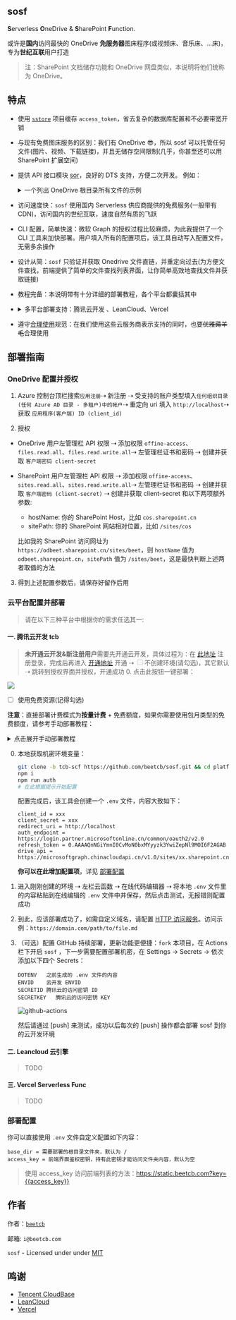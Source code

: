 ## sosf

**S**erverless **O**neDrive & **S**harePoint **F**unction.

或许是**国内**访问最快的 OneDrive **免服务器**图床程序(或视频床、音乐床、...床)，专为**世纪互联**用户打造

> 注：SharePoint 文档储存功能和 OneDrive 网盘类似，本说明将他们统称为 OneDrive。

## 特点

- 使用 [`sstore`](https://github.com/beetcb/sstore) 项目缓存 `access_token`，省去复杂的数据库配置和不必要带宽开销

- 与现有免费图床服务的区别：我们有 OneDrive 😎，所以 sosf 可以托管任何文件(图片、视频、下载链接)，并且无储存空间限制(几乎，你甚至还可以用 SharePoint 扩展空间)

- 提供 API 接口模块 [sor](./sor/)，良好的 DTS 支持，方便二次开发。
  例如：<details><summary>一个列出 OneDrive 根目录所有文件的示例</summary>

  ```js
  const { getToken, listChildren } = require('@beetcb/sor')

  async function handler() {
    const access_token = await getToken()
    const resource = await listChildren('/', access_token)
    if (resource) {
      return resource
    }
  }

  exports.main = handler
  ```

  </details>

- 访问速度快：`sosf` 使用国内 Serverless 供应商提供的免费服务(一般带有 CDN)，访问国内的世纪互联，速度自然有质的飞跃

- CLI 配置，简单快速：微软 Graph 的授权过程比较麻烦，为此我提供了一个 CLI 工具来加快部署。用户填入所有的配置项后，该工具自动写入配置文件，无需多余操作

- 设计从简：`sosf` 只验证并获取 Onedrive 文件直链，并重定向过去(为方便文件查找，前端提供了简单的文件查找列表界面，让你简单高效地查找文件并获取链接)

- 教程完备：本说明带有十分详细的部署教程，各个平台都囊括其中

- <details>
     <summary>多平台部署支持：腾讯云开发 、LeanCloud、Vercel</summary>

  - [Leancloud 云引擎开发版 (🎉)][leancloud-thanks]：每天 1GB 外网出流量，`sosf` 流量消耗少，我相信 1GB 完全够用了。此外，公网访问必须绑定备案域名，详见 [定价][leancloud-price]；缺点是它有个[休眠策略][leancloud-notice]

  - [腾讯云开发免费额度 (⚡)][tcb-console]：就速度而言它应该是最快的，缺点是每月有使用量限制 `执行内存(GB) * 执行时间(s)` 为 1000 GBs，云函数公网访问月流量限制为 1 GB，详见 [免费额度][tcb-price]。如果你觉得服务不错，也可按量付费表示支持

  - [Vercel Serverless Func (🌸)][vercel-func]：它是国外服务器，速度不如前两家；不过国内访问速度也不错，不需要备案，免费额度也绝对够用：云函数使用量限制 `执行内存(GB) * 执行时间(h)` 为 100 GB-Hrs，月流量 100 GB, 详见 [Fair Use Policy][fair-use]
  </details>

- 遵守[合理使用](fair-use)规范：在我们使用这些云服务商表示支持的同时，也要~~优雅薅羊毛~~合理使用

## 部署指南

### OneDrive 配置并授权

1. Azure 控制台顶栏搜索`应用注册`⇢ 新注册 ⇢ 受支持的账户类型填入`任何组织目录(任何 Azure AD 目录 - 多租户)中的帐户`⇢ 重定向 uri 填入 `http://localhost`⇢ 获取 `应用程序(客户端) ID (client_id)`

2. 授权

- OneDrive 用户左管理栏 API 权限 ⇢ 添加权限 `offine-access`、`files.read.all`、`files.read.write.all`⇢ 左管理栏证书和密码 ⇢ 创建并获取 `客户端密码 client-secret`
- SharePoint 用户左管理栏 API 权限 ⇢ 添加权限 `offine-access`、`sites.read.all`、`sites.read.write.all`⇢ 左管理栏证书和密码 ⇢ 创建并获取 `客户端密码 (client-secret)` ⇢ 创建并获取 client-secret 和以下两项额外参数:

  - hostName: 你的 SharePoint Host，比如 `cos.sharepoint.cn`
  - sitePath: 你的 SharePoint 网站相对位置，比如 `/sites/cos`

  比如我的 SharePoint 访问网址为 `https://odbeet.sharepoint.cn/sites/beet`，则 `hostName` 值为 `odbeet.sharepoint.cn`，`sitePath` 值为 `/sites/beet`，这是最快判断上述两者取值的方法

3. 得到上述配置参数后，请保存好留作后用

### 云平台配置并部署

> 请在以下三种平台中根据你的需求任选其一:

#### 一. 腾讯云开发 tcb

> **未开通云开发&新注册用户**需要先开通云开发，具体过程为：在 [此地址][tcb-console] 注册登录，完成后再进入 [开通地址][tcb-console] 开通 ⇢ <span><input type="checkbox" disabled>不创建环境(请勾选)</span>，其它默认 ⇢ 跳转到授权界面并授权，开通成功 0. 点击此按钮一键部署：<br>

[![][tcb-btn]][tcb-btn-link]

- [ ] 使用免费资源(记得勾选)

**注意**：直接部署计费模式为**按量计费** + 免费额度，如果你需要使用包月类型的免费额度，请参考手动部署教程： <details><summary>点击展开手动部署教程</summary>

0. 配置机密环境变量：

   ```bash
   git clone https://github.com/beetcb/sosf.git && cd platforms/cloudbase/sosf/
   npm i
   npm run auth
   # 在此根据提示开始配置
   ```

   配置完成后，该工具会创建一个 `.env` 文件，内容大致如下：

   ```text
   client_id = xxx
   client_secret = xxx
   redirect_uri = http://localhost
   auth_endpoint = https://login.partner.microsoftonline.cn/common/oauth2/v2.0
   refresh_token = 0.AAAAQnNGiYmnI0CvMoN0bxMYyyzk3YwiZepNl9MOI6F2AGAB
   drive_api = https://microsoftgraph.chinacloudapi.cn/v1.0/sites/xx.sharepoint.cn,b4df3221/drive
   ```

   **你可以在此增加配置项**，详见 [部署配置](#部署配置)

1. 进入云开发[控制台][tcb-console] ⇢ 空模板 ⇢ 确保选择计费方式`包年包月`, 套餐版本`免费版`(这样能够确保免费额度超出后不继续扣费，当然如果你觉得服务不错，请付费表示支持) ⇢ 进入控制台

2. 安装 tcb cli 并授权登录：

   ```bash
   npm i -g @cloudbase/cli
   tcb login
   ```

   此时需手动修改云开发[配置文件][tcb]中 envId 项为你的环境 ID

3. 部署云函数：

   ```bash
   tcb fn deploy
   ```

4. 指定 HTTP 访问路径：
   ```bash
   tcb service create -p / -f sosf
   # 让函数在根目录触发
   ```
5. 等待几分钟，就可以开始预览了，访问示例：`https://your.app/path/to/file.md`

</details>

0. 本地获取机密环境变量：

   ```bash
   git clone -b tcb-scf https://github.com/beetcb/sosf.git && cd platforms/cloudbase/sosf/
   npm i
   npm run auth
   # 在此根据提示开始配置
   ```

   配置完成后，该工具会创建一个 `.env` 文件，内容大致如下：

   ```text
   client_id = xxx
   client_secret = xxx
   redirect_uri = http://localhost
   auth_endpoint = https://login.partner.microsoftonline.cn/common/oauth2/v2.0
   refresh_token = 0.AAAAQnNGiYmnI0CvMoN0bxMYyyzk3YwiZepNl9MOI6F2AGAB
   drive_api = https://microsoftgraph.chinacloudapi.cn/v1.0/sites/xx.sharepoint.cn,b4df3221/drive
   ```

   **你可以在此增加配置项**，详见 [部署配置](#部署配置)

1. 进入刚刚创建的环境 ⇢ 左栏云函数 ⇢ 在线代码编辑器 ⇢ 将本地 `.env` 文件里的内容粘贴到在线编辑的 `.env` 文件中并保存，然后点击测试，无报错则配置成功

2. 到此，应该部署成功了，如需自定义域名，请配置 [HTTP 访问服务][tcb-http]。访问示例：`https://domain.com/path/to/file.md`

3. （可选）配置 GitHub 持续部署，更新功能更便捷：`fork` 本项目，在 Actions 栏下开启 `sosf` ，下一步需要配置部署机密，在 Settings -> Secrets -> 依次添加以下四个 Secrets：

   ```text
   DOTENV   之前生成的 .env 文件的内容
   ENVID    云开发 ENVID
   SECRETID 腾讯云的访问密钥 ID
   SECRETKEY   腾讯云的访问密钥 KEY
   ```

   ![github-actions][github-actions-secret]

   然后请通过 [push] 来测试，成功以后每次的 [push] 操作都会部署 sosf 到你的云开发环境

#### 二. Leancloud 云引擎

> TODO

#### 三. Vercel Serverless Func

> TODO

### 部署配置

你可以直接使用 `.env` 文件自定义配置如下内容：

```text
base_dir = 需要部署的根目录文件夹，默认为 /
access_key = 前端界面鉴权密钥，持有此密钥才能访问文件夹内容，默认为空
```

> 使用 access_key 访问前端列表的方法：https://static.beetcb.com?key={{access_key}}

## 作者

作者：[`beetcb`][beetcb]

邮箱: `i@beetcb.com`

`sosf` - Licensed under under [MIT][license]

## 鸣谢

- [Tencent CloudBase][tcb-thanks]
- [LeanCloud][leancloud-thanks]
- [Vercel][vercel-thanks]

[tcb-thanks]: https://github.com/TencentCloudBase
[leancloud-notice]: https://leancloud.cn/docs/leanengine_plan.html#hash643734278
[leancloud-thanks]: https://github.com/leancloud
[leancloud-price]: https://www.leancloud.cn/pricing/
[vercel-thanks]: https://github.com/vercel/vercel
[vercel-func]: https://vercel.com/docs/serverless-functions/introduction
[license]: https://github.com/beetcb/sosf/blob/tcb-scf/LICENSE
[beetcb]: https://www.beetcb.com
[tcb-http]: https://console.cloud.tencent.com/tcb/env/access?rid=4
[tcb]: ./cloudbaserc.json
[tcb-price]: https://cloud.tencent.com/document/product/876/39095
[tcb-console]: https://console.cloud.tencent.com/tcb
[tcb-btn]: https://main.qcloudimg.com/raw/67f5a389f1ac6f3b4d04c7256438e44f.svg
[tcb-btn-link]: https://console.cloud.tencent.com/tcb/env/index?action=CreateAndDeployCloudBaseProject&appUrl=https%3A%2F%2Fgithub.com%2Fbeetcb%2Fsosf&branch=main
[fair-use]: https://vercel.com/docs/platform/fair-use-policy
[github-actions-secret]: https://i.imgur.com/sY9Vthc.png